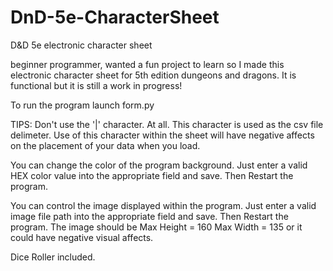 # DnD-5e-CharacterSheet
D&amp;D 5e electronic character sheet

beginner programmer, wanted a fun project to learn so I made this electronic character sheet for 5th edition dungeons
and dragons. It is functional but it is still a work in progress!

To run the program launch form.py

TIPS:
Don't use the '|' character. At all. This character is used as the csv file delimeter.
Use of this character within the sheet will have negative affects on the placement of your data when you load.

You can change the color of the program background. Just enter a valid HEX color value into the appropriate field
and save. Then Restart the program.

You can control the image displayed within the program. Just enter a valid image file path into the appropriate field
and save. Then Restart the program. The image should be Max Height = 160 Max Width = 135 or it could have negative
visual affects.

Dice Roller included.



